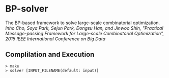 # BP-solver
The BP-based framework to solve large-scale combinatorial optimization.
*Inho Cho, Soya Park, Sejun Park, Dongsu Han, and Jinwoo Shin, "Practical Message-passing Framework for Large-scale Combinatorial Optimization", 2015 IEEE International Conference on Big Data*

## Complilation and Execution

```
> make
> solver [INPUT_FILENAME(default: input)]
```

